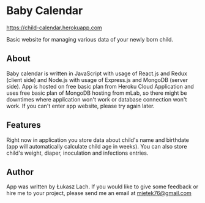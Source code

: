 # Baby Calendar

https://child-calendar.herokuapp.com

Basic website for managing various data of your newly born child.

## About

Baby calendar is written in JavaScript with usage of React.js and Redux (client side) and Node.js with usage of
Express.js and MongoDB (server side). App is hosted on free basic plan from Heroku Cloud Application and uses free
basic plan of MongoDB hosting from mLab, so there might be downtimes where application won't work or database connection
won't work. If you can't enter app website, please try again later.

## Features

Right now in application you store data about child's name and birthdate (app will automatically calculate child age
in weeks). You can also store child's weight, diaper, inoculation and infections entries.

## Author

App was written by Łukasz Lach. If you would like to give some feedback or hire me to your project, please send me an
email at mietek76@gmail.com